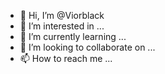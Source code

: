 - 👋 Hi, I’m @Viorblack
- 👀 I’m interested in ...
- 🌱 I’m currently learning ...
- 💞️ I’m looking to collaborate on ...
- 📫 How to reach me ...

<!---
Viorblack/Viorblack is a ✨ special ✨ repository because its `README.md` (this file) appears on your GitHub profile.
You can click the PrevieNw link to take a look at your changes.
--->
